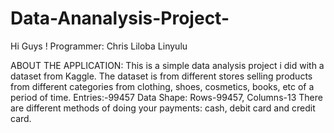 # Data-Ananalysis-Project-
Hi Guys !
Programmer: Chris Liloba Linyulu

ABOUT THE APPLICATION:
This is a simple data analysis project i did with a dataset from Kaggle. The dataset is from different stores selling products from different categories from clothing, shoes, cosmetics, books, etc of a period of time.
Entries:-99457
Data Shape: Rows-99457, Columns-13
There are different methods of doing your payments: cash, debit card and credit card.
